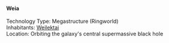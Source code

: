 #### Weia

Technology Type: Megastructure (Ringworld)  
Inhabitants: [Weilektai](../../Species/weilektai)  
Location: Orbiting the galaxy's central supermassive black hole